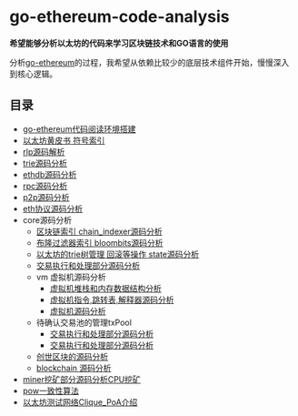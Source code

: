 # go-ethereum-code-analysis

**希望能够分析以太坊的代码来学习区块链技术和GO语言的使用**

分析[go-ethereum](https://github.com/ethereum/go-ethereum)的过程，我希望从依赖比较少的底层技术组件开始，慢慢深入到核心逻辑。

## 目录

- [go-ethereum代码阅读环境搭建](02-以太坊源码(用于参考的)/go-ethereum源码阅读环境搭建.md)
- [以太坊黄皮书 符号索引](a黄皮书里面出现的所有的符号索引.md)
- [rlp源码解析](/rlp源码解析.md)
- [trie源码分析](/trie源码分析.md)
- [ethdb源码分析](/ethdb源码分析.md)
- [rpc源码分析](/rpc源码分析.md)
- [p2p源码分析](/p2p源码分析.md)
- [eth协议源码分析](/eth源码分析.md)
- core源码分析
  - [区块链索引 chain_indexer源码分析](/core-chain_indexer源码解析.md)
  - [布隆过滤器索引 bloombits源码分析](/core-bloombits源码分析.md)
  - [以太坊的trie树管理 回滚等操作 state源码分析](/core-state源码分析.md)
  - [交易执行和处理部分源码分析](/core-state-process源码分析.md)
  - vm 虚拟机源码分析
    - [虚拟机堆栈和内存数据结构分析](/core-vm-stack-memory源码分析.md)
    - [虚拟机指令,跳转表,解释器源码分析](/core-vm-jumptable-instruction.md)
    - [虚拟机源码分析](/core-vm源码分析.md)
  - 待确认交易池的管理txPool
    - [交易执行和处理部分源码分析](/core-txlist交易池的一些数据结构源码分析.md)
    - [交易执行和处理部分源码分析](/core-txpool交易池源码分析.md)
  - [创世区块的源码分析](/core-genesis创世区块源码分析.md)
  - [blockchain 源码分析](/core-blockchain源码分析.md)
- [miner挖矿部分源码分析CPU挖矿](/miner挖矿部分源码分析CPU挖矿.md)
- [pow一致性算法](/pow一致性算法.md)
- [以太坊测试网络Clique_PoA介绍](/以太坊测试网络Clique_PoA介绍.md)
